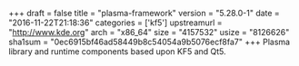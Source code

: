 +++
draft = false
title = "plasma-framework"
version = "5.28.0-1"
date = "2016-11-22T21:18:36"
categories = ['kf5']
upstreamurl = "http://www.kde.org"
arch = "x86_64"
size = "4157532"
usize = "8126626"
sha1sum = "0ec6915bf46ad58449b8c54054a9b5076ecf8fa7"
+++
Plasma library and runtime components based upon KF5 and Qt5.